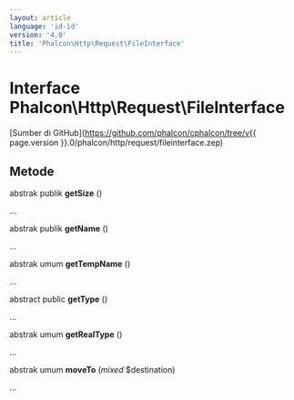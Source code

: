 ```yaml
---
layout: article
language: 'id-id'
version: '4.0'
title: 'Phalcon\Http\Request\FileInterface'
---
```

# Interface **Phalcon\Http\Request\FileInterface**

[Sumber di GitHub](https://github.com/phalcon/cphalcon/tree/v{{ page.version }}.0/phalcon/http/request/fileinterface.zep)

## Metode

abstrak publik **getSize** ()

...

abstrak publik **getName** ()

...

abstrak umum **getTempName** ()

...

abstract public **getType** ()

...

abstrak umum **getRealType** ()

...

abstrak umum **moveTo** (*mixed* $destination)

...
